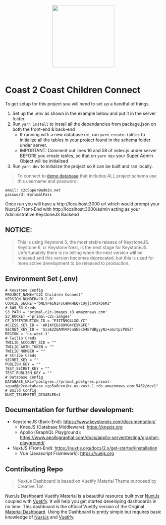<div align="center">
<img src="https://primal-c2c-images.s3.amazonaws.com/static/C2Clogowhite.png"  height="200" width="200">
</div>
<br>

# Coast 2 Coast Children Connect

To get setup for this project you will need to set up a handful of things.

1. Set up the .env as shown in the example below and put it in the server folder.
2. Run `yarn install` to install all the dependancies from package.json on both the front-end & back-end
   - If running with a new database url, run `yarn create-tables` to initialize all the tables in your project found in the schema folder under server.
   - IMPORTANT: Comment out lines 16 and 58 of index.js under server BEFORE you create tables, so that on `yarn dev` your Super Admin Object will be initialized
3. Run `yarn dev` to initialize the project so it can be built and ran locally.

> To connect to [demo database](postgres://primal_postgres:primal-squad@c2cdatabase.cqs5a6cxnjkx.us-east-1.rds.amazonaws.com:5432/dev1) that includes ALL project schema use this username and password:

```
email: c2cSuper@admin.net
password: #primalPass
```

Once run you will have a http://localhost:3000 url which would prompt your NuxtJS Front-End with http://localhost:3000/admin acting as your Administrative KeystoneJS Backend

## NOTICE:

> This is using Keystone 5, the most stable release of KeystoneJS. Keystone 6, or Keystone Next, is the next stage for KeystoneJS. Unfortunately there is no telling when the next version will be released and this version becomes deprecated, but this is used for more active development to be released to production.

## Environment Set (.env)

```
# Keystone Config
PROJECT_NAME="C2C Children Connect"
VERSION_NUMBER="0.2.0"
COOKIE_SECRET="bNLVPe1NIFSCeNRHEQ7CUyjcnVzko6MI"
# AWS S3 Creds
S3_PATH = 'primal-c2c-images.s3.amazonaws.com'
S3_BUCKET ='primal-c2c-images'
CF_DISTRIBUTION_ID = "E3ITN9Q4LXOLYC"
ACCESS_KEY_ID = 'AKIAYEDJQHVO4YE5KGFE'
SECRET_KEY_ID = 'SzaE2ZGAMhVFCaSE5s54EPdBgyyNz+abstpzPb52'
REGION = 'us-west-1'
# Twilio Creds
TWILIO_ACCOUNT_SID = ""
TWILIO_AUTH_TOKEN = ""
TWILIO_NUMBER = ""
# Stripe Creds
SECRET_KEY = ""
PUBLISH_KEY = ""
TEST_SECRET_KEY = ""
TEST_PUBLISH_KEY = ""
# Database Config
DATABASE_URL="postgres://primal_postgres:primal-squad@c2cdatabase.cqs5a6cxnjkx.us-east-1.rds.amazonaws.com:5432/dev1"
# Build Config
NUXT_TELEMETRY_DISABLED=1
```

## Documentation for further development:

- KeystoneJS (Back-End): https://www.keystonejs.com/documentation/
  - KnexJS (Database Middleware): https://knexjs.org
  - Apollo (GraphQL Playground): https://www.apollographql.com/docs/apollo-server/testing/graphql-playground/
- NuxtJS (Front-End): https://nuxtjs.org/docs/2.x/get-started/installation
  - Vue (Javascript Framework): https://vuejs.org

## Contributing Repo

> NuxtJs Dashboard is based on Vuetify Material Theme purposed by Creative Tim

NuxtJs Dashboard Vuetify Material is a beautiful resource built over [NuxtJs](https://nuxtjs.org/) coupled with [Vuetify](https://vuetifyjs.com/en/). It will help you get started developing dashboards in no time.
This dashboard is the official Vuetify version of the Original [Material Dashboard](https://www.creative-tim.com/product/material-dashboard). Using the Dashboard is pretty simple but requires basic knowledge of [NuxtJs](https://nuxtjs.org/) and [Vuetify](https://vuetifyjs.com/en/).
